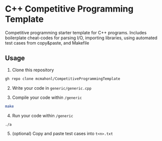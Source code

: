 # C++ Competitive Programming Template
Competitive programming starter template for C++ programs. Includes boilerplate cheat-codes for parsing I/O, importing libraries, using automated test cases from copy&amp;paste, and Makefile

## Usage
1. Clone this repository
```bash
gh repo clone mcmahonl/CompetitiveProgrammingTemplate
```

2. Write your code in `generic/generic.cpp`

3. Compile your code within `/generic`
```bash
make
```

4. Run your code within `/generic`
```bash
./a
```

5. (optional) Copy and paste test cases into `t<n>.txt`
